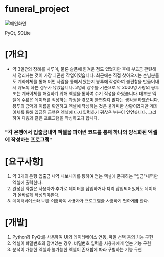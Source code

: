 # funeral_project

![메인화면](https://github.com/96-LEEDONGSU/funeral_project/assets/74944679/f32595fd-5af8-43dd-abb4-847856745261)

PyQt, SQLite

# [개요]
 - 약 3일간의 장례를 치루며, 물론 슬픔에 힘겨운 점도 있었지만 후에 부조금 관련해서 정리하는 것이 가장 피곤한 작업이였습니다. 최근에는 직접 찾아오시는 손님분들도 계좌이체를 통해 어떤 사람을 통해서 왔는지 봉투에 작성하여 불편함을 만들어내지 않도록 하는 경우가 많았습니다. 3명의 상주를 기준으로 약 2000명 가량의 봉투 또는 계좌이체를 해결하기 위해 엑셀을 통하여 수기 작성을 하였습니다. 대부분 엑셀에 수많은 데이터를 작성하는 과정을 겪으며 불편함이 많다는 생각을 하였습니다. 봉투의 금액과 이름을 확인하고 엑셀에 작성하는 것은 불가피한 상황이였지만 계좌이체를 통해 입금된 금액은 엑셀에 다시 입력하기 귀찮은 부분이 있었습니다. 그리하여 다음과 같은 프로그램을 작성하고자 합니다.


### "각 은행에서 입출금내역 엑셀을 파이썬 코드를 통해 하나의 양식화된 엑셀에 작성하는 프로그램"


# [요구사항]
1. 약 3개의 은행 입출금 내역 내보내기를 통하여 얻는 엑셀에 존재하는 "입금"내역만 엑셀에 출력한다.
2. 완성된 엑셀은 사용자가 추가로 데이터를 삽입하거나 미리 삽입되어있어도 데이터가 올바르게 작성되야한다.
3. 데이터베이스와 UI를 이용하여 사용자가 프로그램을 사용하기 편하게끔 한다.

# [개발]
1. Python과 PyQt를 사용하여 UI와 데이터베이스 연동, 파일 선택 등의 기능 구현
2. 엑셀이 비밀번호의 잠겨있는 경우, 비밀번호 입력을 사용자에게 얻는 기능 구현
3. 분석이 가능한 엑셀과 불가능한 엑셀이 존재함에 따라 구별하는 기능 구현
